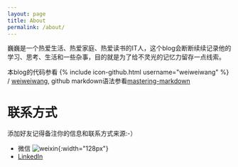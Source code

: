 ```yaml
---
layout: page
title: About
permalink: /about/
---
```


巍巍是一个热爱生活、热爱家庭、热爱读书的IT人，这个blog会断断续续记录他的学习、思考、生活和一些杂事，目的就是为了给不灵光的记忆力留存一点线索。


本blog的代码参看
{% include icon-github.html username="weiweiwang" %} /
[weiweiwang](https://weiweiwang.github.com/weiweiwang/weiweiwang.github.io), github markdown语法参看[mastering-markdown](https://guides.github.com/features/mastering-markdown/)

# 联系方式

添加好友记得备注你的信息和联系方式来源:-）

* 微信
![weixin](/assets/images/standbyme.jpeg){:width="128px"}
* [LinkedIn](https://www.linkedin.com/in/weiweiwangnju/)
